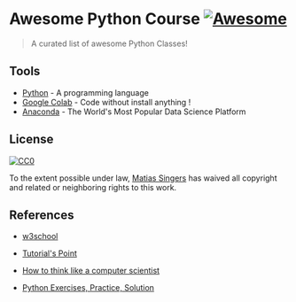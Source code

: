 # Awesome Python Course [![Awesome](https://cdn.rawgit.com/sindresorhus/awesome/d7305f38d29fed78fa85652e3a63e154dd8e8829/media/badge.svg)](https://github.com/sindresorhus/awesome#readme)
> A curated list of awesome Python Classes!

## Tools

- [Python](https://www.python.org/) - A programming language
- [Google Colab](https://colab.research.google.com/?hl=pt-BR#create=true) - Code without install anything !
- [Anaconda](https://www.anaconda.com/) - The World's Most Popular Data Science Platform


## License

[![CC0](https://licensebuttons.net/p/zero/1.0/88x31.png)](https://creativecommons.org/publicdomain/zero/1.0/)

To the extent possible under law, [Matias Singers](https://mts.io) has waived all copyright and related or neighboring rights to this work.


## References
- [w3school](https://www.w3schools.com/python/)

- [Tutorial's Point](https://www.tutorialspoint.com/python/index.htm)

- [How to think like a computer scientist](https://openbookproject.net/thinkcs/python/english3e/)
- [Python Exercises, Practice, Solution](https://www.w3resource.com/python-exercises/)

